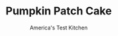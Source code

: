 ---
layout: ../../layouts/MarkdownPostLayout.astro
title: Pumpkin Patch Cake
author: America's Test Kitchen
pubDate: 2023-03-15
description: "Introduced in the 1950s, the Bundt pan has been used by inspired bakers to create cakes that look like mountains, cathedrals, flowers, and, yes, pumpkins. For this cake, you stack two Bundt cakes, making sure that the flat sides are sandwiched together and the ridges are aligned. Orange buttercream frosting and a cupcake stem are the finishing touches."
image_url: https://res.cloudinary.com/hksqkdlah/image/upload/ar_1:1,c_fill,dpr_2.0,f_auto,fl_lossy.progressive.strip_profile,g_faces:auto,q_auto:low,w_344/26581_sfs-pumpkin-patch-cake-0093
tags: ["Desserts or Baked Goods","Cakes","Great American Cakes"]
calories: 7160
protein: 3
carbohydrates: 32
fats: 
fiber: 1
ingredients: ["2 , recipes spice or chocolate cake batter (enough to make 4 regular cake layers or 2 Bundt cakes)",", Green, red, and yellow food coloring","4 cups, easy vanilla buttercream"]
serves: 22
time: ""
instructions: ["To make the cakes and stem: Prepare first recipe cake batter. Scoop 1/2 cup batter in standard-sized muffin tin; pour remaining batter into greased and floured 12-cup Bundt pan. Bake both on middle rack in 350-degree oven until toothpick inserted in center of each comes out clean, 15 to 20 minutes for cupcake and 45 to 55 minutes for Bundt cake. Cool cupcake in pan 5 minutes, then turn out onto rack. Cool Bundt cake in pan 30 minutes, then turn out onto rack. Repeat with second recipe of cake batter. Let both cupcakes and both cakes cool completely.","To assemble and frost the pumpkin: Place 1/2 cup frosting in bowl and stir in two drops green food coloring to make frosting for stem. Stir two drops each red and yellow food coloring into remaining frosting, adding more until desired orange color is achieved. Use bread knife to level off domed top of cupcakes and even out bottoms of Bundt cakes. Assemble and frost cake as shown in sidebar.","*Use our spice cake, chocolate cake, and easy vanilla buttercream recipes or use your own recipes."]
nutrition: ["139 mg Potassium","81 mg Phosphorus","40 mg Calcium","1 mg Iron","31 mg Magnesium","125 mg Sodium","20 g Fat","5 g Monounsaturated","71 mg Cholesterol","12 g Saturated","1 g Fiber","14 µg Folic acid","9 µg Folate (food)","22 g Sugars","2 µg Vitamin K","28 g Water","32 g Carbs","34 µg Folate equivalent (total)","3 g Protein","158 µg Vitamin A","325 kcal Energy","22 g Sugars, added","7160 calories"]
notes: "For this cake, you stack two Bundt cakes, making sure that the flat sides are sandwiched together and the ridges are aligned.  Orange buttercream frosting and a cupcake stem are the finishing touches."
---